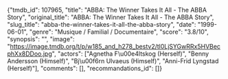 {"tmdb_id": 107965, "title": "ABBA: The Winner Takes It All - The ABBA Story", "original_title": "ABBA: The Winner Takes It All - The ABBA Story", "slug_title": "abba-the-winner-takes-it-all-the-abba-story", "date": "1999-06-01", "genre": "Musique / Familial / Documentaire", "score": "3.8/10", "synopsis": "", "image": "https://image.tmdb.org/t/p/w185_and_h278_bestv2/tl0LjSYGwRRx5HVBecphXx8DDoo.jpg", "actors": ["Agnetha F\u00e4ltskog (Herself)", "Benny Andersson (Himself)", "Bj\u00f6rn Ulvaeus (Himself)", "Anni-Frid Lyngstad (Herself)"], "comments": [], "recommandations_id": []}